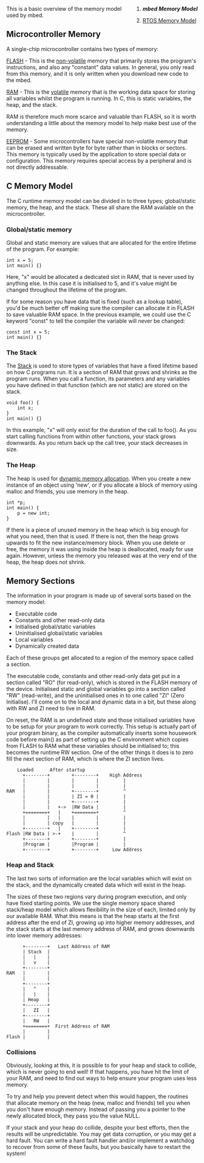 <div side style="float: right"> <div class="alert-box info" title="Memory Model">

  1. **_mbed Memory Model_**  

  2. [RTOS Memory Model](https://developer.mbed.org/handbook/RTOS-Memory-Model)  
</div> </div>

This is a basic overview of the memory model used by mbed.

## Microcontroller Memory

A single-chip microcontroller contains two types of memory:

[FLASH](http://en.wikipedia.org/wiki/Flash_memory) \- This is the [non-volatile](http://en.wikipedia.org/wiki/Non-volatile_memory) memory that primarily stores the program's instructions, and also any "constant" data values. In general, you only read from this memory, and it is only written when you download new code to the mbed.

[RAM](http://en.wikipedia.org/wiki/Static_random_access_memory) \- This is the [volatile](http://en.wikipedia.org/wiki/Volatile_memory) memory that is the working data space for storing all variables whilst the program is running. In C, this is static variables, the heap, and the stack.

RAM is therefore much more scarce and valuable than FLASH, so it is worth understanding a little about the memory model to help make best use of the memory.

[EEPROM](http://en.wikipedia.org/wiki/EEPROM) \- Some microcontrollers have special non-volatile memory that can be erased and written byte for byte rather than in blocks or sectors. This memory is typically used by the application to store special data or configuration. This memory requires special access by a peripheral and is not directly addressable.

## C Memory Model

The C runtime memory model can be divided in to three types; global/static memory, the heap, and the stack. These all share the RAM available on the microcontroller.

### Global/static memory

Global and static memory are values that are allocated for the entire lifetime of the program. For example:

```
int x = 5;
int main() {}
```

Here, "x" would be allocated a dedicated slot in RAM, that is never used by anything else. In this case it is initialised to 5, and it's value might be changed throughout the lifetime of the program.

If for some reason you have data that is fixed (such as a lookup table), you'd be much better off making sure the compiler can allocate it in FLASH to save valuable RAM space. In the previous example, we could use the C keyword "const" to tell the compiler the variable will never be changed:

```
const int x = 5;
int main() {}
```

### The Stack

The [Stack](http://en.wikipedia.org/wiki/Stack_\(data_structure\)) is used to store types of variables that have a fixed lifetime based on how C programs run. It is a section of RAM that grows and shrinks as the program runs. When you call a function, its parameters and any variables you have defined in that function (which are not static) are stored on the stack. 

```
void foo() {
    int x;
}
int main() {}
```

In this example, "x" will only exist for the duration of the call to foo(). As you start calling functions from within other functions, your stack grows downwards. As you return back up the call tree, your stack decreases in size.

### The Heap

The heap is used for [dynamic memory allocation](http://en.wikipedia.org/wiki/Dynamic_memory_allocation). When you create a new instance of an object using 'new', or if you allocate a block of memory using malloc and friends, you use memory in the heap. 

```
int *p;
int main() {
    p = new int;
}
```

If there is a piece of unused memory in the heap which is big enough for what you need, then that is used. If there is not, then the heap grows upwards to fit the new instance/memory block. When you use delete or free, the memory it was using inside the heap is deallocated, ready for use again. However, unless the memory you released was at the very end of the heap, the heap does not shrink.

## Memory Sections

The information in your program is made up of several sorts based on the memory model:

  * Executable code 
  * Constants and other read-only data
  * Initialised global/static variables
  * Uninitialised global/static variables
  * Local variables
  * Dynamically created data

Each of these groups get allocated to a region of the memory space called a section. 

The executable code, constants and other read-only data get put in a section called "RO" (for read-only), which is stored in the FLASH memory of the device. Initialised static and global variables go into a section called "RW" (read-write), and the uninitialised ones in to one called "ZI" (Zero Initialise). I'll come on to the local and dynamic data in a bit, but these along with RW and ZI need to live in RAM.

On reset, the RAM is an undefined state and those initialised variables have to be setup for your program to work correctly. This setup is actually part of your program binary, as the compiler automatically inserts some housework code before main() as part of setting up the C environment which copies from FLASH to RAM what these variables should be initialised to; this becomes the runtime RW section. One of the other things it does is to zero fill the next section of RAM, which is where the ZI section lives.
    
    
    	Loaded		After startup
          +--------+        +--------+    High Address
          |        |        |        |         |
          |        |        |        |         |
    RAM   |        |        +--------+         ^
          |        |        | ZI = 0 |         |
          |        |        +--------+         |
          |        |   +->  |RW Data |         |
          +========+   |    +========+         ^
          |        |   |    |        |         |
          |        | copy   |        |         |
          +--------+   |    +--------+         |
    Flash |RW Data | >-+    |        |         ^
          +--------+        +--------+         |
          |Program |        |Program |         |
          +--------+        +--------+     Low Address

### Heap and Stack

The last two sorts of information are the local variables which will exist on the stack, and the dynamically created data which will exist in the heap. 

The sizes of these two regions vary during program execution, and only have fixed starting points. We use the single memory space shared stack/heap model which allows flexibility in the size of each, limited only by our available RAM. What this means is that the heap starts at the first address after the end of ZI, growing up into higher memory addresses, and the stack starts at the last memory address of RAM, and grows downwards into lower memory addresses:
    
    
          +--------+   Last Address of RAM
          | Stack  |
          |   |    |
          |   v    |
          +--------+
    RAM   |        |
          |        |
          +--------+
          |   ^    |
          |   |    |
          | Heap   |
          +--------+
          |   ZI   |
          +--------+
          |   RW   |  
          +========+  First Address of RAM
          |        |
    Flash |        |

### Collisions

Obviously, looking at this, it is possible to for your heap and stack to collide, which is never going to end well! If that happens, you have hit the limit of your RAM, and need to find out ways to help ensure your program uses less memory.

To try and help you prevent detect when this would happen, the routines that allocate memory on the heap (new, malloc and friends) tell you when you don't have enough memory. Instead of passing you a pointer to the newly allocated block, they pass you the value NULL. 

If your stack and your heap do collide, despite your best efforts, then the results will be unpredictable. You may get data corruption, or you may get a hard fault. You can write a hard fault handler and/or implement a watchdog to recover from some of these faults, but you basically have to restart the system!
